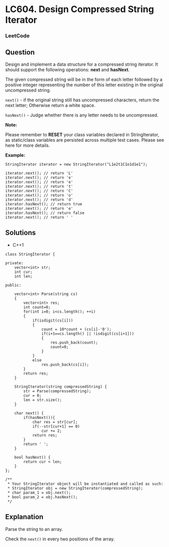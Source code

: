 # LC604. Design Compressed String Iterator 

### LeetCode

## Question

Design and implement a data structure for a compressed string iterator. It should support the following operations: **next** and **hasNext**.

The given compressed string will be in the form of each letter followed by a positive integer representing the number of this letter existing in the original uncompressed string.

`next()` - if the original string still has uncompressed characters, return the next letter; Otherwise return a white space.

`hasNext()` - Judge whether there is any letter needs to be uncompressed.

**Note:**

Please remember to **RESET** your class variables declared in StringIterator, as static/class variables are persisted across multiple test cases. Please see here for more details.

**Example:**
```
StringIterator iterator = new StringIterator("L1e2t1C1o1d1e1");

iterator.next(); // return 'L'
iterator.next(); // return 'e'
iterator.next(); // return 'e'
iterator.next(); // return 't'
iterator.next(); // return 'C'
iterator.next(); // return 'o'
iterator.next(); // return 'd'
iterator.hasNext(); // return true
iterator.next(); // return 'e'
iterator.hasNext(); // return false
iterator.next(); // return ' '
```

## Solutions

* C++1
```
class StringIterator {
    
private:
    vector<int> str;
    int cur;
    int len;
    
public:

    vector<int> Parse(string cs)
    {
        vector<int> res;
        int count=0;
        for(int i=0; i<cs.length(); ++i)
        {
            if(isdigit(cs[i]))
            {
                count = 10*count + (cs[i]-'0');
                if(i+1==cs.length() || !isdigit(cs[i+1]))
                {
                    res.push_back(count);
                    count=0;
                }
            }
            else
                res.push_back(cs[i]);
        }
        return res;
    }
    
    StringIterator(string compressedString) {
        str = Parse(compressedString);
        cur = 0;
        len = str.size();
    }
    
    char next() {
        if(hasNext()){
            char res = str[cur];
            if(--str[cur+1] == 0) 
                cur += 2;
            return res;
        } 
        return ' ';
    }
    
    bool hasNext() {
        return cur < len;
    }
};

/**
 * Your StringIterator object will be instantiated and called as such:
 * StringIterator obj = new StringIterator(compressedString);
 * char param_1 = obj.next();
 * bool param_2 = obj.hasNext();
 */
```

## Explanation

Parse the string to an array.

Check the `next()` in every two positions of the array.